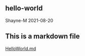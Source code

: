## hello-world
Shayne-M 2021-08-20
## This is a markdown file
[HelloWorld.md](https://github.com/Shayne-M/hello-world/files/7021923/HelloWorld.md)
